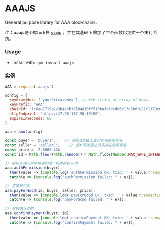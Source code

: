 # AAAJS

General purpose library for AAA blockchains.

注：aaajs这个库fork自 [eosjs](https://github.com/EOSIO/eosjs/tree/v16.0.9) ，并在其基础上增加了三个函数以提供一个支付系统。

### Usage

* Install with: `npm install aaajs`

### 实例

```js
AAA = require('aaajs')

config = {
  keyProvider: ['yourPrivateKey'], // WIF string or array of keys..
  keyPrefix: 'AAA',
  chainId: '1c6ae7719a2a3b4ecb19584a30ff510ba1b6ded86e1fd8b8fc22f1179c622a32',
  httpEndpoint: 'http://47.98.107.96:10180',
  expireInSeconds: 60
}

aaa = AAA(config)

const buyer = 'buyer1';    // 请修改为链上真实存在的账号名
const seller = 'seller1';    // 请修改为链上真实存在的账号名
const price = '2.0000 AAA'
const id = Math.floor(Math.random() * Math.floor(Number.MAX_SAFE_INTEGER)); // 随机Id

// 授权合约从买家帐号扣款（仅需授权一次）
aaa.authPermission(buyer).
  then(value => {console.log('authPermission OK. txid: ' + value.transaction_id)}).
  catch(e => {console.log("authPermission failed: " + e)});

// 买家预付款
aaa.payForGood(id, buyer, seller, price).
  then(value => {console.log('payForGood OK. txid: ' + value.transaction_id)}).
  catch(e => {console.log("payForGood failed: " + e)});

// 买家确认付款
aaa.confirmPayment(buyer, id).
  then(value => {console.log('confirmPayment OK. txid: ' + value.transaction_id)}).
  catch(e => {console.log("confirmPayment failed: " + e)});

```
